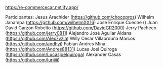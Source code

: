 https://e-commercecar.netlify.app/

Participantes:
    Jesus Arachider (https://github.com/chocopros)
    Wilhelm Janampa (https://github.com/wilhelmXX16)
    José Enrique Cueche ()
    Juan David Garzon Robelto (https://github.com/DavidGR2000)
    Jerry Pacheco (https://github.com/jerry0811)
    Alejandro José Aguilar Aldana (https://github.com/Alex7vzla)
    Willy Cesar Villaorduña Marcos (https://github.com/andhyi)
    Fabian Andres Mina (https://github.com/Andres88131)
    Lucas Joel Quiroga (https://github.com/Lucasjoelquiroga)
    Alexander Casas (https://github.com/Iuriiiii)